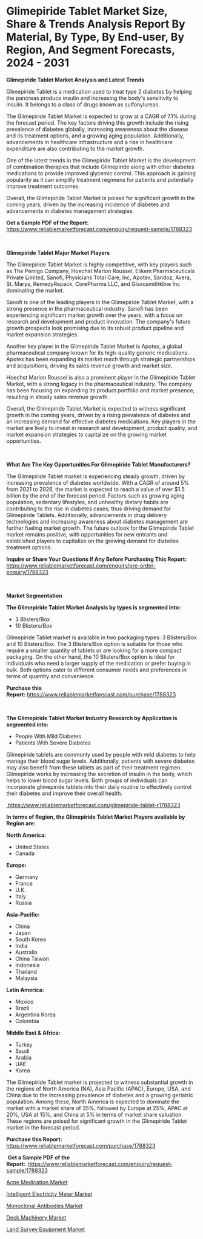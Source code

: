 <p><h1>Glimepiride Tablet Market Size, Share & Trends Analysis Report By Material, By Type, By End-user, By Region, And Segment Forecasts, 2024 - 2031</h1></p><p><strong>Glimepiride Tablet Market Analysis and Latest Trends</strong></p>
<p><p>Glimepiride Tablet is a medication used to treat type 2 diabetes by helping the pancreas produce insulin and increasing the body's sensitivity to insulin. It belongs to a class of drugs known as sulfonylureas.</p><p>The Glimepiride Tablet Market is expected to grow at a CAGR of 7.1% during the forecast period. The key factors driving this growth include the rising prevalence of diabetes globally, increasing awareness about the disease and its treatment options, and a growing aging population. Additionally, advancements in healthcare infrastructure and a rise in healthcare expenditure are also contributing to the market growth.</p><p>One of the latest trends in the Glimepiride Tablet Market is the development of combination therapies that include Glimepiride along with other diabetes medications to provide improved glycemic control. This approach is gaining popularity as it can simplify treatment regimens for patients and potentially improve treatment outcomes.</p><p>Overall, the Glimepiride Tablet Market is poised for significant growth in the coming years, driven by the increasing incidence of diabetes and advancements in diabetes management strategies.</p></p>
<p><strong>Get a Sample PDF of the Report:&nbsp;</strong> <a href="https://www.reliablemarketforecast.com/enquiry/request-sample/1788323">https://www.reliablemarketforecast.com/enquiry/request-sample/1788323</a></p>
<p>&nbsp;</p>
<p><strong>Glimepiride Tablet Major Market Players</strong></p>
<p><p>The Glimepiride Tablet Market is highly competitive, with key players such as The Perrigo Company, Hoechst Marion Roussel, Elikem Pharmaceuticals Private Limited, Sanofi, Physicians Total Care, Inc, Apotex, Sandoz, Avera, St. Marys, RemedyRepack, CorePharma LLC, and Glaxosmithkline Inc dominating the market.</p><p>Sanofi is one of the leading players in the Glimepiride Tablet Market, with a strong presence in the pharmaceutical industry. Sanofi has been experiencing significant market growth over the years, with a focus on research and development and product innovation. The company's future growth prospects look promising due to its robust product pipeline and market expansion strategies.</p><p>Another key player in the Glimepiride Tablet Market is Apotex, a global pharmaceutical company known for its high-quality generic medications. Apotex has been expanding its market reach through strategic partnerships and acquisitions, driving its sales revenue growth and market size.</p><p>Hoechst Marion Roussel is also a prominent player in the Glimepiride Tablet Market, with a strong legacy in the pharmaceutical industry. The company has been focusing on expanding its product portfolio and market presence, resulting in steady sales revenue growth.</p><p>Overall, the Glimepiride Tablet Market is expected to witness significant growth in the coming years, driven by a rising prevalence of diabetes and an increasing demand for effective diabetes medications. Key players in the market are likely to invest in research and development, product quality, and market expansion strategies to capitalize on the growing market opportunities.</p></p>
<p>&nbsp;</p>
<p><strong>What Are The Key Opportunities For Glimepiride Tablet Manufacturers?</strong></p>
<p><p>The Glimepiride Tablet market is experiencing steady growth, driven by increasing prevalence of diabetes worldwide. With a CAGR of around 5% from 2021 to 2026, the market is expected to reach a value of over $1.5 billion by the end of the forecast period. Factors such as growing aging population, sedentary lifestyles, and unhealthy dietary habits are contributing to the rise in diabetes cases, thus driving demand for Glimepiride Tablets. Additionally, advancements in drug delivery technologies and increasing awareness about diabetes management are further fueling market growth. The future outlook for the Glimepiride Tablet market remains positive, with opportunities for new entrants and established players to capitalize on the growing demand for diabetes treatment options.</p></p>
<p><strong>Inquire or Share Your Questions If Any Before Purchasing This Report:</strong> <a href="https://www.reliablemarketforecast.com/enquiry/pre-order-enquiry/1788323">https://www.reliablemarketforecast.com/enquiry/pre-order-enquiry/1788323</a></p>
<p>&nbsp;</p>
<p><strong>Market Segmentation</strong></p>
<p><strong>The Glimepiride Tablet Market Analysis by types is segmented into:</strong></p>
<p><ul><li>3 Blisters/Box</li><li>10 Blisters/Box</li></ul></p>
<p><p>Glimepiride Tablet market is available in two packaging types: 3 Blisters/Box and 10 Blisters/Box. The 3 Blisters/Box option is suitable for those who require a smaller quantity of tablets or are looking for a more compact packaging. On the other hand, the 10 Blisters/Box option is ideal for individuals who need a larger supply of the medication or prefer buying in bulk. Both options cater to different consumer needs and preferences in terms of quantity and convenience.</p></p>
<p><strong>Purchase this Report:&nbsp;</strong><a href="https://www.reliablemarketforecast.com/purchase/1788323">https://www.reliablemarketforecast.com/purchase/1788323</a></p>
<p>&nbsp;</p>
<p><strong>The Glimepiride Tablet Market Industry Research by Application is segmented into:</strong></p>
<p><ul><li>People With Mild Diabetes</li><li>Patients With Severe Diabetes</li></ul></p>
<p><p>Glimepiride tablets are commonly used by people with mild diabetes to help manage their blood sugar levels. Additionally, patients with severe diabetes may also benefit from these tablets as part of their treatment regimen. Glimepiride works by increasing the secretion of insulin in the body, which helps to lower blood sugar levels. Both groups of individuals can incorporate glimepiride tablets into their daily routine to effectively control their diabetes and improve their overall health.</p></p>
<p><a href="https://www.reliablemarketforecast.com/glimepiride-tablet-r1788323">&nbsp;https://www.reliablemarketforecast.com/glimepiride-tablet-r1788323</a></p>
<p><strong>In terms of Region, the Glimepiride Tablet Market Players available by Region are:</strong></p>
<p>
    <p> <strong> North America: </strong>
        <ul>
            <li>United States</li>
            <li>Canada</li>
        </ul>
        </p> 
    <p> <strong> Europe: </strong>
        <ul>
            <li>Germany</li>
            <li>France</li>
            <li>U.K.</li>
            <li>Italy</li>
            <li>Russia</li>
        </ul>
        </p> 
    <p> <strong> Asia-Pacific: </strong>
        <ul>
            <li>China</li>
            <li>Japan</li>
            <li>South Korea</li>
            <li>India</li>
            <li>Australia</li>
            <li>China Taiwan</li>
            <li>Indonesia</li>
            <li>Thailand</li>
            <li>Malaysia</li>
        </ul>
        </p> 
    <p> <strong> Latin America: </strong>
        <ul>
            <li>Mexico</li>
            <li>Brazil</li>
            <li>Argentina Korea</li>
            <li>Colombia</li>
        </ul>
        </p> 
    <p> <strong> Middle East & Africa: </strong>
        <ul>
            <li>Turkey</li>
            <li>Saudi</li>
            <li>Arabia</li>
            <li>UAE</li>
            <li>Korea</li>
        </ul>
    </p>
    </p>
<p><p>The Glimepiride Tablet market is projected to witness substantial growth in the regions of North America (NA), Asia Pacific (APAC), Europe, USA, and China due to the increasing prevalence of diabetes and a growing geriatric population. Among these, North America is expected to dominate the market with a market share of 35%, followed by Europe at 25%, APAC at 20%, USA at 15%, and China at 5% in terms of market share valuation. These regions are poised for significant growth in the Glimepiride Tablet market in the forecast period.</p></p>
<p><strong>Purchase this Report: </strong><a href="https://www.reliablemarketforecast.com/purchase/1788323">https://www.reliablemarketforecast.com/purchase/1788323</a></p>
<p>&nbsp;<strong>Get a Sample PDF of the Report:&nbsp;&nbsp;</strong><a href="https://www.reliablemarketforecast.com/enquiry/request-sample/1788323">https://www.reliablemarketforecast.com/enquiry/request-sample/1788323</a></p>
<p><strong></strong></p>
<p><p><a href="https://github.com/marthawweekle/Market-Research-Report-List-2/blob/main/acne-medication-market.md">Acne Medication Market</a></p><p><a href="https://medium.com/@gwendolynbruen/intelligent-electricity-meter-market-global-market-share-and-ranking-overall-sales-and-demand-1bffe594f8e1">Intelligent Electricity Meter Market</a></p><p><a href="https://github.com/SheilaBruen2023/Market-Research-Report-List-2/blob/main/monoclonal-antibodies-market.md">Monoclonal Antibodies Market</a></p><p><a href="https://medium.com/@jamieurcotte9056df/deck-machinery-market-global-market-insights-and-sales-trends-2024-to-2031-555eb7c22bde">Deck Machinery Market</a></p><p><a href="https://medium.com/@rosslarkin2012/insights-into-the-land-survey-equipment-market-size-which-is-expanding-with-a-11-4-55c96185e9d9">Land Survey Equipment Market</a></p></p>